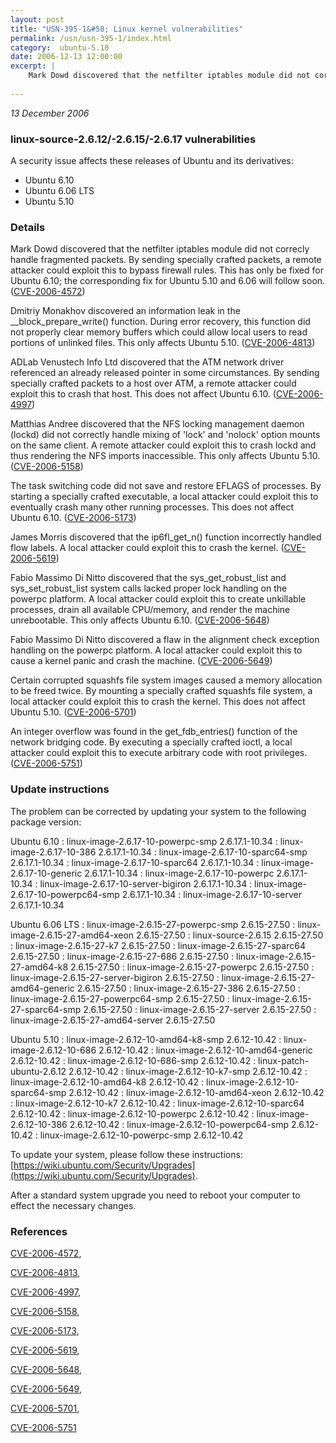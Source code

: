 ```yaml
---
layout: post
title: "USN-395-1&#58; Linux kernel vulnerabilities"
permalink: /usn/usn-395-1/index.html
category:  ubuntu-5.10
date: 2006-12-13 12:00:00
excerpt: |
    Mark Dowd discovered that the netfilter iptables module did not correcly handle fragmented packets. By sending specially crafted packets, a remote attacker could exploit this to bypass firewall rules. This has only be fixed for Ubuntu 6.10; the corresponding fix for Ubuntu 5.10 and 6.06 will follow soon. ([CVE-2006-4572](http://people.ubuntu.com/~ubuntu-security/cve/CVE-2006-4572))
    
--- 
```

 
 

*13 December 2006*

### linux-source-2.6.12/-2.6.15/-2.6.17 vulnerabilities

A security issue affects these releases of Ubuntu and its derivatives:

* Ubuntu 6.10
* Ubuntu 6.06 LTS
* Ubuntu 5.10

### Details

Mark Dowd discovered that the netfilter iptables module did not correcly handle fragmented packets. By sending specially crafted packets, a remote attacker could exploit this to bypass firewall rules. This has only be fixed for Ubuntu 6.10; the corresponding fix for Ubuntu 5.10 and 6.06 will follow soon. ([CVE-2006-4572](http://people.ubuntu.com/~ubuntu-security/cve/CVE-2006-4572))

Dmitriy Monakhov discovered an information leak in the __block_prepare_write() function. During error recovery, this function did not properly clear memory buffers which could allow local users to read portions of unlinked files. This only affects Ubuntu 5.10. ([CVE-2006-4813](http://people.ubuntu.com/~ubuntu-security/cve/CVE-2006-4813))

ADLab Venustech Info Ltd discovered that the ATM network driver referenced an already released pointer in some circumstances. By sending specially crafted packets to a host over ATM, a remote attacker could exploit this to crash that host. This does not affect Ubuntu 6.10. ([CVE-2006-4997](http://people.ubuntu.com/~ubuntu-security/cve/CVE-2006-4997))

Matthias Andree discovered that the NFS locking management daemon (lockd) did not correctly handle mixing of &#39;lock&#39; and &#39;nolock&#39; option mounts on the same client. A remote attacker could exploit this to crash lockd and thus rendering the NFS imports inaccessible. This only affects Ubuntu 5.10. ([CVE-2006-5158](http://people.ubuntu.com/~ubuntu-security/cve/CVE-2006-5158))

The task switching code did not save and restore EFLAGS of processes. By starting a specially crafted executable, a local attacker could exploit this to eventually crash many other running processes. This does not affect Ubuntu 6.10. ([CVE-2006-5173](http://people.ubuntu.com/~ubuntu-security/cve/CVE-2006-5173))

James Morris discovered that the ip6fl_get_n() function incorrectly handled flow labels. A local attacker could exploit this to crash the kernel. ([CVE-2006-5619](http://people.ubuntu.com/~ubuntu-security/cve/CVE-2006-5619))

Fabio Massimo Di Nitto discovered that the sys_get_robust_list and sys_set_robust_list system calls lacked proper lock handling on the powerpc platform. A local attacker could exploit this to create unkillable processes, drain all available CPU/memory, and render the machine unrebootable. This only affects Ubuntu 6.10. ([CVE-2006-5648](http://people.ubuntu.com/~ubuntu-security/cve/CVE-2006-5648))

Fabio Massimo Di Nitto discovered a flaw in the alignment check exception handling on the powerpc platform. A local attacker could exploit this to cause a kernel panic and crash the machine. ([CVE-2006-5649](http://people.ubuntu.com/~ubuntu-security/cve/CVE-2006-5649))

Certain corrupted squashfs file system images caused a memory allocation to be freed twice. By mounting a specially crafted squashfs file system, a local attacker could exploit this to crash the kernel. This does not affect Ubuntu 5.10. ([CVE-2006-5701](http://people.ubuntu.com/~ubuntu-security/cve/CVE-2006-5701))

An integer overflow was found in the get_fdb_entries() function of the network bridging code. By executing a specially crafted ioctl, a local attacker could exploit this to execute arbitrary code with root privileges. ([CVE-2006-5751](http://people.ubuntu.com/~ubuntu-security/cve/CVE-2006-5751))

### Update instructions

The problem can be corrected by updating your system to the following package version:

Ubuntu 6.10
 : linux-image-2.6.17-10-powerpc-smp <span>2.6.17.1-10.34</span>
 : linux-image-2.6.17-10-386 <span>2.6.17.1-10.34</span>
 : linux-image-2.6.17-10-sparc64-smp <span>2.6.17.1-10.34</span>
 : linux-image-2.6.17-10-sparc64 <span>2.6.17.1-10.34</span>
 : linux-image-2.6.17-10-generic <span>2.6.17.1-10.34</span>
 : linux-image-2.6.17-10-powerpc <span>2.6.17.1-10.34</span>
 : linux-image-2.6.17-10-server-bigiron <span>2.6.17.1-10.34</span>
 : linux-image-2.6.17-10-powerpc64-smp <span>2.6.17.1-10.34</span>
 : linux-image-2.6.17-10-server <span>2.6.17.1-10.34</span>

Ubuntu 6.06 LTS
 : linux-image-2.6.15-27-powerpc-smp <span>2.6.15-27.50</span>
 : linux-image-2.6.15-27-amd64-xeon <span>2.6.15-27.50</span>
 : linux-source-2.6.15 <span>2.6.15-27.50</span>
 : linux-image-2.6.15-27-k7 <span>2.6.15-27.50</span>
 : linux-image-2.6.15-27-sparc64 <span>2.6.15-27.50</span>
 : linux-image-2.6.15-27-686 <span>2.6.15-27.50</span>
 : linux-image-2.6.15-27-amd64-k8 <span>2.6.15-27.50</span>
 : linux-image-2.6.15-27-powerpc <span>2.6.15-27.50</span>
 : linux-image-2.6.15-27-server-bigiron <span>2.6.15-27.50</span>
 : linux-image-2.6.15-27-amd64-generic <span>2.6.15-27.50</span>
 : linux-image-2.6.15-27-386 <span>2.6.15-27.50</span>
 : linux-image-2.6.15-27-powerpc64-smp <span>2.6.15-27.50</span>
 : linux-image-2.6.15-27-sparc64-smp <span>2.6.15-27.50</span>
 : linux-image-2.6.15-27-server <span>2.6.15-27.50</span>
 : linux-image-2.6.15-27-amd64-server <span>2.6.15-27.50</span>

Ubuntu 5.10
 : linux-image-2.6.12-10-amd64-k8-smp <span>2.6.12-10.42</span>
 : linux-image-2.6.12-10-686 <span>2.6.12-10.42</span>
 : linux-image-2.6.12-10-amd64-generic <span>2.6.12-10.42</span>
 : linux-image-2.6.12-10-686-smp <span>2.6.12-10.42</span>
 : linux-patch-ubuntu-2.6.12 <span>2.6.12-10.42</span>
 : linux-image-2.6.12-10-k7-smp <span>2.6.12-10.42</span>
 : linux-image-2.6.12-10-amd64-k8 <span>2.6.12-10.42</span>
 : linux-image-2.6.12-10-sparc64-smp <span>2.6.12-10.42</span>
 : linux-image-2.6.12-10-amd64-xeon <span>2.6.12-10.42</span>
 : linux-image-2.6.12-10-k7 <span>2.6.12-10.42</span>
 : linux-image-2.6.12-10-sparc64 <span>2.6.12-10.42</span>
 : linux-image-2.6.12-10-powerpc <span>2.6.12-10.42</span>
 : linux-image-2.6.12-10-386 <span>2.6.12-10.42</span>
 : linux-image-2.6.12-10-powerpc64-smp <span>2.6.12-10.42</span>
 : linux-image-2.6.12-10-powerpc-smp <span>2.6.12-10.42</span>

To update your system, please follow these instructions: [https://wiki.ubuntu.com/Security/Upgrades](https://wiki.ubuntu.com/Security/Upgrades).

After a standard system upgrade you need to reboot your computer to effect the necessary changes.

### References

 
 [CVE-2006-4572](http://people.ubuntu.com/~ubuntu-security/cve/CVE-2006-4572), 

 [CVE-2006-4813](http://people.ubuntu.com/~ubuntu-security/cve/CVE-2006-4813), 

 [CVE-2006-4997](http://people.ubuntu.com/~ubuntu-security/cve/CVE-2006-4997), 

 [CVE-2006-5158](http://people.ubuntu.com/~ubuntu-security/cve/CVE-2006-5158), 

 [CVE-2006-5173](http://people.ubuntu.com/~ubuntu-security/cve/CVE-2006-5173), 

 [CVE-2006-5619](http://people.ubuntu.com/~ubuntu-security/cve/CVE-2006-5619), 

 [CVE-2006-5648](http://people.ubuntu.com/~ubuntu-security/cve/CVE-2006-5648), 

 [CVE-2006-5649](http://people.ubuntu.com/~ubuntu-security/cve/CVE-2006-5649), 

 [CVE-2006-5701](http://people.ubuntu.com/~ubuntu-security/cve/CVE-2006-5701), 

 [CVE-2006-5751](http://people.ubuntu.com/~ubuntu-security/cve/CVE-2006-5751)
 


